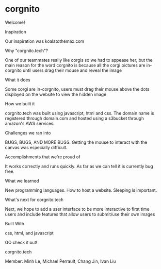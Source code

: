 # corgnito
Welcome! 

Inspiration

Our inspiration was koalatothemax.com

Why "corgnito.tech"?

One of our teammates really like corgis so we had to appease her, but the main reason for the word corgnito is because all the corgi pictures are in-corgnito until users drag their mouse and reveal the image

What it does

Some corgi are in-corgnito, users must drag their mouse above the dots displayed on the website to view the hidden image

How we built it

corgnito.tech was built using javascript, html and css. The domain name is registered through domain.com and hosted using a s3bucket through amazon's AWS services.

Challenges we ran into

BUGS, BUGS, AND MORE BUGS. Getting the mouse to interact with the canvas was especially difficult.

Accomplishments that we're proud of

It works correctly and runs quickly. As far as we can tell it is currently bug free.

What we learned

New programming languages. How to host a website. Sleeping is important.

What's next for corgnito.tech

Next, we hope to add a user interface to be more interactive to first time users and include features that allow users to submit/use their own images

Built With

css, html, and javascript

GO check it out!

corgnito.tech

Member: Minh Le, Michael Perrault, Chang Jin, Ivan Liu
